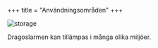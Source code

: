 +++
title = "Användningsområden"
+++

![storage](/carousel/larm3.webp)

Dragoslarmen kan tillämpas i många olika miljöer.
